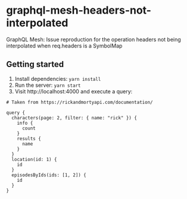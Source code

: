 # graphql-mesh-headers-not-interpolated

GraphQL Mesh: Issue reproduction for the operation headers not being interpolated when req.headers is a SymbolMap

## Getting started

1. Install dependencies: `yarn install`
1. Run the server: `yarn start`
1. Visit http://localhost:4000 and execute a query:

```gql
# Taken from https://rickandmortyapi.com/documentation/

query {
  characters(page: 2, filter: { name: "rick" }) {
    info {
      count
    }
    results {
      name
    }
  }
  location(id: 1) {
    id
  }
  episodesByIds(ids: [1, 2]) {
    id
  }
}
```
